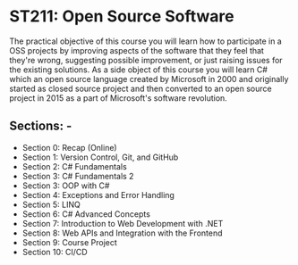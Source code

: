 # ST211: Open Source Software

The practical objective of this course you will learn how to participate in a OSS projects
by improving aspects of the software that they feel that they're wrong, suggesting
possible improvement, or just raising issues for the existing solutions.
As a side object of this course you will learn C# which an open source language created by
Microsoft in 2000 and originally started as closed source project and then converted to
an open source project in 2015 as a part of Microsoft's software revolution.

## Sections: -

- Section 0: Recap (Online)
- Section 1: Version Control, Git, and GitHub
- Section 2: C# Fundamentals
- Section 3: C# Fundamentals 2
- Section 3: OOP with C#
- Section 4: Exceptions and Error Handling
- Section 5: LINQ
- Section 6: C# Advanced Concepts
- Section 7: Introduction to Web Development with .NET
- Section 8: Web APIs and Integration with the Frontend
- Section 9: Course Project
- Section 10: CI/CD